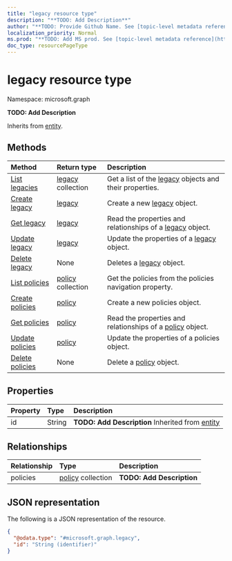 ```yaml
---
title: "legacy resource type"
description: "**TODO: Add Description**"
author: "**TODO: Provide Github Name. See [topic-level metadata reference](https://msgo.azurewebsites.net/add/document/guidelines/metadata.html#topic-level-metadata)**"
localization_priority: Normal
ms.prod: "**TODO: Add MS prod. See [topic-level metadata reference](https://msgo.azurewebsites.net/add/document/guidelines/metadata.html#topic-level-metadata)**"
doc_type: resourcePageType
---
```


# legacy resource type

Namespace: microsoft.graph

**TODO: Add Description**


Inherits from [entity](../resources/entity.md).

## Methods
|Method|Return type|Description|
|:---|:---|:---|
|[List legacies](../api/legacy-list.md)|[legacy](../resources/legacy.md) collection|Get a list of the [legacy](../resources/legacy.md) objects and their properties.|
|[Create legacy](../api/legacy-create.md)|[legacy](../resources/legacy.md)|Create a new [legacy](../resources/legacy.md) object.|
|[Get legacy](../api/legacy-get.md)|[legacy](../resources/legacy.md)|Read the properties and relationships of a [legacy](../resources/legacy.md) object.|
|[Update legacy](../api/legacy-update.md)|[legacy](../resources/legacy.md)|Update the properties of a [legacy](../resources/legacy.md) object.|
|[Delete legacy](../api/legacy-delete.md)|None|Deletes a [legacy](../resources/legacy.md) object.|
|[List policies](../api/legacy-list-policies.md)|[policy](../resources/policy.md) collection|Get the policies from the policies navigation property.|
|[Create policies](../api/legacy-post-policies.md)|[policy](../resources/policy.md)|Create a new policies object.|
|[Get policies](../api/legacy-get-policy.md)|[policy](../resources/policy.md)|Read the properties and relationships of a [policy](../resources/policy.md) object.|
|[Update policies](../api/legacy-update-policies.md)|[policy](../resources/policy.md)|Update the properties of a policies object.|
|[Delete policies](../api/legacy-delete-policies.md)|None|Delete a [policy](../resources/policy.md) object.|

## Properties
|Property|Type|Description|
|:---|:---|:---|
|id|String|**TODO: Add Description** Inherited from [entity](../resources/entity.md)|

## Relationships
|Relationship|Type|Description|
|:---|:---|:---|
|policies|[policy](../resources/policy.md) collection|**TODO: Add Description**|

## JSON representation
The following is a JSON representation of the resource.
<!-- {
  "blockType": "resource",
  "keyProperty": "id",
  "@odata.type": "microsoft.graph.legacy",
  "baseType": "microsoft.graph.entity",
  "openType": false
}
-->
``` json
{
  "@odata.type": "#microsoft.graph.legacy",
  "id": "String (identifier)"
}
```

